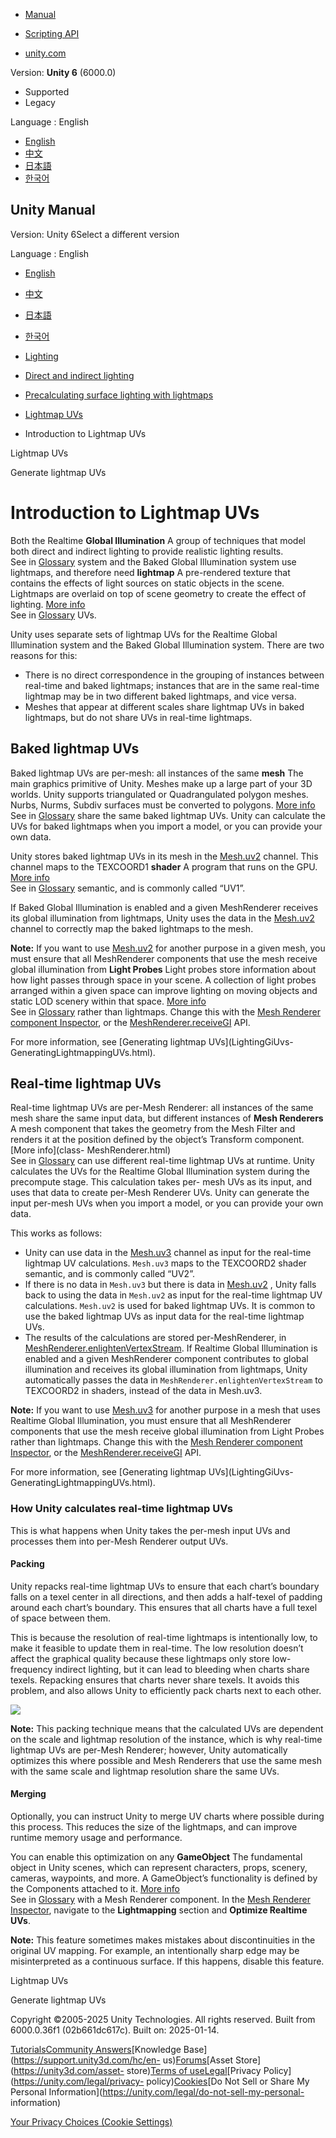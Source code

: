 [](https://docs.unity3d.com)

  * [Manual](../Manual/index.html)
  * [Scripting API](../ScriptReference/index.html)

  * [unity.com](https://unity.com/)

Version: **Unity 6** (6000.0)

  * Supported
  * Legacy

Language : English

  * [English](/Manual/LightingGiUvs.html)
  * [中文](/cn/current/Manual/LightingGiUvs.html)
  * [日本語](/ja/current/Manual/LightingGiUvs.html)
  * [한국어](/kr/current/Manual/LightingGiUvs.html)

[](https://docs.unity3d.com)

## Unity Manual

Version: Unity 6Select a different version

Language : English

  * [English](/Manual/LightingGiUvs.html)
  * [中文](/cn/current/Manual/LightingGiUvs.html)
  * [日本語](/ja/current/Manual/LightingGiUvs.html)
  * [한국어](/kr/current/Manual/LightingGiUvs.html)

  * [Lighting](LightingOverview.html)
  * [Direct and indirect lighting](direct-and-indirect-lighting.html)
  * [Precalculating surface lighting with lightmaps](Lightmapping-landing.html)
  * [Lightmap UVs](LightingGiUvs-landing.html)
  * Introduction to Lightmap UVs

[](LightingGiUvs-landing.html)

Lightmap UVs

[](LightingGiUvs-GeneratingLightmappingUVs.html)

Generate lightmap UVs

# Introduction to Lightmap UVs

Both the Realtime **Global Illumination** A group of techniques that model
both direct and indirect lighting to provide realistic lighting results.  
See in [Glossary](Glossary.html#globalillumination) system and the Baked
Global Illumination system use lightmaps, and therefore need **lightmap** A
pre-rendered texture that contains the effects of light sources on static
objects in the scene. Lightmaps are overlaid on top of scene geometry to
create the effect of lighting. [More info](Lightmapping.html)  
See in [Glossary](Glossary.html#Lightmap) UVs.

Unity uses separate sets of lightmap UVs for the Realtime Global Illumination
system and the Baked Global Illumination system. There are two reasons for
this:

  * There is no direct correspondence in the grouping of instances between real-time and baked lightmaps; instances that are in the same real-time lightmap may be in two different baked lightmaps, and vice versa.
  * Meshes that appear at different scales share lightmap UVs in baked lightmaps, but do not share UVs in real-time lightmaps.

## Baked lightmap UVs

Baked lightmap UVs are per-mesh: all instances of the same **mesh** The main
graphics primitive of Unity. Meshes make up a large part of your 3D worlds.
Unity supports triangulated or Quadrangulated polygon meshes. Nurbs, Nurms,
Subdiv surfaces must be converted to polygons. [More info](mesh.html)  
See in [Glossary](Glossary.html#Mesh) share the same baked lightmap UVs. Unity
can calculate the UVs for baked lightmaps when you import a model, or you can
provide your own data.

Unity stores baked lightmap UVs in its mesh in the
[Mesh.uv2](../ScriptReference/Mesh-uv2.html) channel. This channel maps to the
TEXCOORD1 **shader** A program that runs on the GPU. [More info](Shaders.html)  
See in [Glossary](Glossary.html#Shader) semantic, and is commonly called
“UV1”.

If Baked Global Illumination is enabled and a given MeshRenderer receives its
global illumination from lightmaps, Unity uses the data in the
[Mesh.uv2](../ScriptReference/Mesh-uv2.html) channel to correctly map the
baked lightmaps to the mesh.

**Note:** If you want to use [Mesh.uv2](../ScriptReference/Mesh-uv2.html) for
another purpose in a given mesh, you must ensure that all MeshRenderer
components that use the mesh receive global illumination from **Light Probes**
Light probes store information about how light passes through space in your
scene. A collection of light probes arranged within a given space can improve
lighting on moving objects and static LOD scenery within that space. [More
info](LightProbes.html)  
See in [Glossary](Glossary.html#LightProbe) rather than lightmaps. Change this
with the [Mesh Renderer component Inspector](class-MeshRenderer.html), or the
[MeshRenderer.receiveGI](../ScriptReference/MeshRenderer.receiveGI.html) API.

For more information, see [Generating lightmap UVs](LightingGiUvs-
GeneratingLightmappingUVs.html).

## Real-time lightmap UVs

Real-time lightmap UVs are per-Mesh Renderer: all instances of the same mesh
share the same input data, but different instances of **Mesh Renderers** A
mesh component that takes the geometry from the Mesh Filter and renders it at
the position defined by the object’s Transform component. [More info](class-
MeshRenderer.html)  
See in [Glossary](Glossary.html#MeshRenderer) can use different real-time
lightmap UVs at runtime. Unity calculates the UVs for the Realtime Global
Illumination system during the precompute stage. This calculation takes per-
mesh UVs as its input, and uses that data to create per-Mesh Renderer UVs.
Unity can generate the input per-mesh UVs when you import a model, or you can
provide your own data.

This works as follows:

  * Unity can use data in the [Mesh.uv3](../ScriptReference/Mesh-uv3.html) channel as input for the real-time lightmap UV calculations. `Mesh.uv3` maps to the TEXCOORD2 shader semantic, and is commonly called “UV2”.
  * If there is no data in `Mesh.uv3` but there is data in [Mesh.uv2](../ScriptReference/Mesh-uv2.html) , Unity falls back to using the data in `Mesh.uv2` as input for the real-time lightmap UV calculations. `Mesh.uv2` is used for baked lightmap UVs. It is common to use the baked lightmap UVs as input data for the real-time lightmap UVs.
  * The results of the calculations are stored per-MeshRenderer, in [MeshRenderer.enlightenVertexStream](../ScriptReference/MeshRenderer-enlightenVertexStream.html). If Realtime Global Illumination is enabled and a given MeshRenderer component contributes to global illumination and receives its global illumination from lightmaps, Unity automatically passes the data in `MeshRenderer.enlightenVertexStream` to TEXCOORD2 in shaders, instead of the data in Mesh.uv3.

**Note:** If you want to use [Mesh.uv3](../ScriptReference/Mesh-uv3.html) for
another purpose in a mesh that uses Realtime Global Illumination, you must
ensure that all MeshRenderer components that use the mesh receive global
illumination from Light Probes rather than lightmaps. Change this with the
[Mesh Renderer component Inspector](class-MeshRenderer.html), or the
[MeshRenderer.receiveGI](../ScriptReference/MeshRenderer-receiveGI.html) API.

For more information, see [Generating lightmap UVs](LightingGiUvs-
GeneratingLightmappingUVs.html).

### How Unity calculates real-time lightmap UVs

This is what happens when Unity takes the per-mesh input UVs and processes
them into per-Mesh Renderer output UVs.

#### Packing

Unity repacks real-time lightmap UVs to ensure that each chart’s boundary
falls on a texel center in all directions, and then adds a half-texel of
padding around each chart’s boundary. This ensures that all charts have a full
texel of space between them.

This is because the resolution of real-time lightmaps is intentionally low, to
make it feasible to update them in real-time. The low resolution doesn’t
affect the graphical quality because these lightmaps only store low-frequency
indirect lighting, but it can lead to bleeding when charts share texels.
Repacking ensures that charts never share texels. It avoids this problem, and
also allows Unity to efficiently pack charts next to each other.

![](../uploads/Main/LightingGiUvs-2.png)

**Note:** This packing technique means that the calculated UVs are dependent
on the scale and lightmap resolution of the instance, which is why real-time
lightmap UVs are per-Mesh Renderer; however, Unity automatically optimizes
this where possible and Mesh Renderers that use the same mesh with the same
scale and lightmap resolution share the same UVs.

#### Merging

Optionally, you can instruct Unity to merge UV charts where possible during
this process. This reduces the size of the lightmaps, and can improve runtime
memory usage and performance.

You can enable this optimization on any **GameObject** The fundamental object
in Unity scenes, which can represent characters, props, scenery, cameras,
waypoints, and more. A GameObject’s functionality is defined by the Components
attached to it. [More info](class-GameObject.html)  
See in [Glossary](Glossary.html#GameObject) with a Mesh Renderer component. In
the [Mesh Renderer Inspector](class-MeshRenderer.html), navigate to the
**Lightmapping** section and **Optimize Realtime UVs**.

**Note:** This feature sometimes makes mistakes about discontinuities in the
original UV mapping. For example, an intentionally sharp edge may be
misinterpreted as a continuous surface. If this happens, disable this feature.

[](LightingGiUvs-landing.html)

Lightmap UVs

[](LightingGiUvs-GeneratingLightmappingUVs.html)

Generate lightmap UVs

Copyright ©2005-2025 Unity Technologies. All rights reserved. Built from
6000.0.36f1 (02b661dc617c). Built on: 2025-01-14.

[Tutorials](https://learn.unity.com/)[Community
Answers](https://answers.unity3d.com)[Knowledge
Base](https://support.unity3d.com/hc/en-
us)[Forums](https://forum.unity3d.com)[Asset Store](https://unity3d.com/asset-
store)[Terms of
use](https://docs.unity3d.com/Manual/TermsOfUse.html)[Legal](https://unity.com/legal)[Privacy
Policy](https://unity.com/legal/privacy-
policy)[Cookies](https://unity.com/legal/cookie-policy)[Do Not Sell or Share
My Personal Information](https://unity.com/legal/do-not-sell-my-personal-
information)

[Your Privacy Choices (Cookie Settings)](javascript:void\(0\);)

